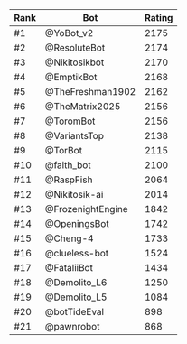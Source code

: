 Rank|Bot|Rating
---|---|---
#1|@YoBot_v2|2175
#2|@ResoluteBot|2174
#3|@Nikitosikbot|2170
#4|@EmptikBot|2168
#5|@TheFreshman1902|2162
#6|@TheMatrix2025|2156
#7|@ToromBot|2156
#8|@VariantsTop|2138
#9|@TorBot|2115
#10|@faith_bot|2100
#11|@RaspFish|2064
#12|@Nikitosik-ai|2014
#13|@FrozenightEngine|1842
#14|@OpeningsBot|1742
#15|@Cheng-4|1733
#16|@clueless-bot|1524
#17|@FataliiBot|1434
#18|@Demolito_L6|1250
#19|@Demolito_L5|1084
#20|@botTideEval|898
#21|@pawnrobot|868
